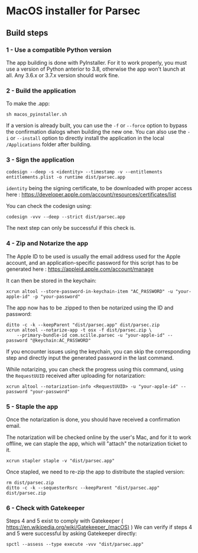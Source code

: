 MacOS installer for Parsec
==========================

Build steps
-----------

### 1 - Use a compatible Python version

The app building is done with PyInstaller. For it to work properly, you must use a version of Python anterior to 3.8, otherwise the app won't launch at all. Any 3.6.x or 3.7.x version should work fine.


### 2 - Build the application

To make the .app:

```shell
sh macos_pyinstaller.sh
```

If a version is already built, you can use the `-f` or `--force` option to bypass the confirmation dialogs when building the new one.
You can also use the `-i` or `--install` option to directly install the application in the local `/Applications` folder after building.


### 3 - Sign the application

```shell
codesign --deep -s <identity> --timestamp -v --entitlements entitlements.plist -o runtime dist/parsec.app
```

`identity` being the signing certificate, to be downloaded with proper access here : https://developer.apple.com/account/resources/certificates/list

You can check the codesign using:
```shell
codesign -vvv --deep --strict dist/parsec.app
```
The next step can only be successful if this check is.


### 4 - Zip and Notarize the app

The Apple ID to be used is usually the email address used for the Apple account, and an application-specific password for this script has to be generated here : https://appleid.apple.com/account/manage

It can then be stored in the keychain:
```shell
xcrun altool --store-password-in-keychain-item "AC_PASSWORD" -u "your-apple-id" -p "your-password"
```

The app now has to be .zipped to then be notarized using the ID and password:

```shell
ditto -c -k --keepParent "dist/parsec.app" dist/parsec.zip
xcrun altool --notarize-app -t osx -f dist/parsec.zip \
    --primary-bundle-id com.scille.parsec -u "your-apple-id" --password "@keychain:AC_PASSWORD"
```

If you encounter issues using the keychain, you can skip the corresponding step and directly input the generated password in the last command.

While notarizing, you can check the progress using this command, using the `RequestUUID` received after uploading for notarization:

```shell
xcrun altool --notarization-info <RequestUUID> -u "your-apple-id" --password "your-password"
```


### 5 - Staple the app

Once the notarization is done, you should have received a confirmation email.

The notarization will be checked online by the user's Mac, and for it to work offline, we can staple the app, which will "attach" the notarization ticket to it.

```shell
xcrun stapler staple -v "dist/parsec.app"
```

Once stapled, we need to re-zip the app to distribute the stapled version:

```shell
rm dist/parsec.zip
ditto -c -k --sequesterRsrc --keepParent "dist/parsec.app" dist/parsec.zip
```


### 6 - Check with Gatekeeper

Steps 4 and 5 exist to comply with Gatekeeper ( https://en.wikipedia.org/wiki/Gatekeeper_(macOS) )
We can verify if steps 4 and 5 were successful by asking Gatekeeper directly:

```shell
spctl --assess --type execute -vvv "dist/parsec.app"
```
